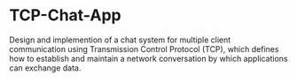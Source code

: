 # TCP-Chat-App
Design and implemention of a chat system for multiple client communication using Transmission Control Protocol (TCP), which defines how to establish and maintain a network conversation by which applications can exchange data.
